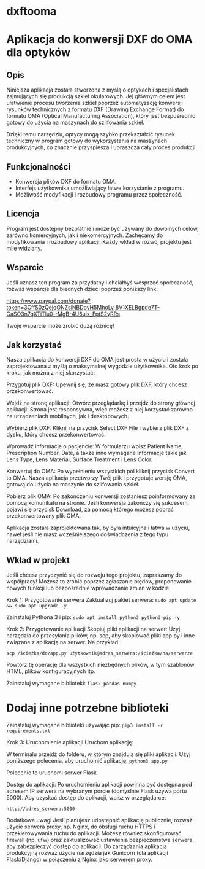 # dxftooma

# Aplikacja do konwersji DXF do OMA dla optyków

## Opis

Niniejsza aplikacja została stworzona z myślą o optykach i specjalistach zajmujących się produkcją szkieł okularowych. Jej głównym celem jest ułatwienie procesu tworzenia szkieł poprzez automatyzację konwersji rysunków technicznych z formatu DXF (Drawing Exchange Format) do formatu OMA (Optical Manufacturing Association), który jest bezpośrednio gotowy do użycia na maszynach do szlifowania szkieł.

Dzięki temu narzędziu, optycy mogą szybko przekształcić rysunek techniczny w program gotowy do wykorzystania na maszynach produkcyjnych, co znacznie przyspiesza i upraszcza cały proces produkcji.

## Funkcjonalności

- Konwersja plików DXF do formatu OMA.
- Interfejs użytkownika umożliwiający łatwe korzystanie z programu.
- Możliwość modyfikacji i rozbudowy programu przez społeczność.

## Licencja

Program jest dostępny bezpłatnie i może być używany do dowolnych celów, zarówno komercyjnych, jak i niekomercyjnych. Zachęcamy do modyfikowania i rozbudowy aplikacji. Każdy wkład w rozwój projektu jest mile widziany.

## Wsparcie

Jeśli uznasz ten program za przydatny i chciałbyś wesprzeć społeczność, rozważ wsparcie dla biednych dzieci poprzez poniższy link:

https://www.paypal.com/donate?token=3CffS0zQejqONZsiNBDpvH5MhoLv_8V1XELBgpde7T-GaSO3n7qXTiTlu0-rMgB-4U6uix_FptS2yRRs

Twoje wsparcie może zrobić dużą różnicę!

## Jak korzystać

Nasza aplikacja do konwersji DXF do OMA jest prosta w użyciu i została zaprojektowana z myślą o maksymalnej wygodzie użytkownika. Oto krok po kroku, jak można z niej skorzystać:

Przygotuj plik DXF: Upewnij się, że masz gotowy plik DXF, który chcesz przekonwertować.

Wejdź na stronę aplikacji: Otwórz przeglądarkę i przejdź do strony głównej aplikacji. Strona jest responsywna, więc możesz z niej korzystać zarówno na urządzeniach mobilnych, jak i desktopowych.

Wybierz plik DXF: Kliknij na przycisk Select DXF File i wybierz plik DXF z dysku, który chcesz przekonwertować.

Wprowadź informacje o pacjencie: W formularzu wpisz Patient Name, Prescription Number, Date, a także inne wymagane informacje takie jak Lens Type, Lens Material, Surface Treatment i Lens Color.

Konwertuj do OMA: Po wypełnieniu wszystkich pól kliknij przycisk Convert to OMA. Nasza aplikacja przetworzy Twój plik i przygotuje wersję OMA, gotową do użycia na maszynie do szlifowania szkieł.

Pobierz plik OMA: Po zakończeniu konwersji zostaniesz poinformowany za pomocą komunikatu na stronie. Jeśli konwersja zakończy się sukcesem, pojawi się przycisk Download, za pomocą którego możesz pobrać przekonwertowany plik OMA.

Aplikacja została zaprojektowana tak, by była intuicyjna i łatwa w użyciu, nawet jeśli nie masz wcześniejszego doświadczenia z tego typu narzędziami.

## Wkład w projekt

Jeśli chcesz przyczynić się do rozwoju tego projektu, zapraszamy do współpracy! Możesz to zrobić poprzez zgłaszanie błędów, proponowanie nowych funkcji lub bezpośrednie wprowadzanie zmian w kodzie.


Krok 1: Przygotowanie serwera
Zaktualizuj pakiet serwera:
`sudo apt update && sudo apt upgrade -y`

Zainstaluj Pythona 3 i pip:
`sudo apt install python3 python3-pip -y`

Krok 2: Przygotowanie aplikacji
Skopiuj pliki aplikacji na serwer:
Użyj narzędzia do przesyłania plików, np. scp, aby skopiować pliki app.py i inne związane z aplikacją na serwer. Na przykład:

`scp /ścieżka/do/app.py użytkownik@adres_serwera:/ścieżka/na/serwerze`

Powtórz tę operację dla wszystkich niezbędnych plików, w tym szablonów HTML, plików konfiguracyjnych itp.

Zainstaluj wymagane biblioteki:
`flask
pandas
numpy`

# Dodaj inne potrzebne biblioteki
Zainstaluj wymagane biblioteki używając pip:
`pip3 install -r requirements.txt`

Krok 3: Uruchomienie aplikacji
Uruchom aplikację:

W terminalu przejdź do folderu, w którym znajdują się pliki aplikacji. Użyj poniższego polecenia, aby uruchomić aplikację:
`python3 app.py`

Polecenie to uruchomi serwer Flask

Dostęp do aplikacji:
Po uruchomieniu aplikacji powinna być dostępna pod adresem IP serwera na wybranym porcie (domyślnie Flask używa portu 5000). Aby uzyskać dostęp do aplikacji, wpisz w przeglądarce:

`http://adres_serwera:5000`

Dodatkowe uwagi
Jeśli planujesz udostępnić aplikację publicznie, rozważ użycie serwera proxy, np. Nginx, do obsługi ruchu HTTPS i przekierowywania ruchu do aplikacji.
Możesz również skonfigurować firewall (np. ufw) oraz zaktualizować ustawienia bezpieczeństwa serwera, aby zabezpieczyć dostęp do aplikacji.
Do zarządzania aplikacją produkcyjną rozważ użycie narzędzia jak Gunicorn (dla aplikacji Flask/Django) w połączeniu z Nginx jako serwerem proxy.


